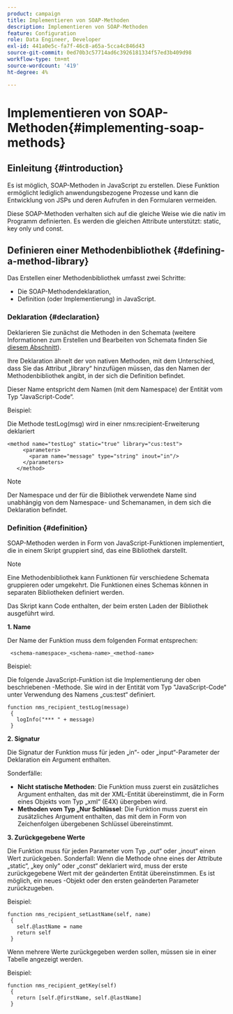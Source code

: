 ```yaml
---
product: campaign
title: Implementieren von SOAP-Methoden
description: Implementieren von SOAP-Methoden
feature: Configuration
role: Data Engineer, Developer
exl-id: 441a0e5c-fa7f-46c8-a65a-5cca4c846d43
source-git-commit: 0ed70b3c57714ad6c3926181334f57ed3b409d98
workflow-type: tm+mt
source-wordcount: '419'
ht-degree: 4%

---
```


# Implementieren von SOAP-Methoden{#implementing-soap-methods}



## Einleitung {#introduction}

Es ist möglich, SOAP-Methoden in JavaScript zu erstellen. Diese Funktion ermöglicht lediglich anwendungsbezogene Prozesse und kann die Entwicklung von JSPs und deren Aufrufen in den Formularen vermeiden.

Diese SOAP-Methoden verhalten sich auf die gleiche Weise wie die nativ im Programm definierten. Es werden die gleichen Attribute unterstützt: static, key only und const.

## Definieren einer Methodenbibliothek {#defining-a-method-library}

Das Erstellen einer Methodenbibliothek umfasst zwei Schritte:

* Die SOAP-Methodendeklaration,
* Definition (oder Implementierung) in JavaScript.

### Deklaration {#declaration}

Deklarieren Sie zunächst die Methoden in den Schemata (weitere Informationen zum Erstellen und Bearbeiten von Schemata finden Sie [&#x200B; diesem Abschnitt](../../configuration/using/about-schema-edition.md)).

Ihre Deklaration ähnelt der von nativen Methoden, mit dem Unterschied, dass Sie das Attribut „library“ hinzufügen müssen, das den Namen der Methodenbibliothek angibt, in der sich die Definition befindet.

Dieser Name entspricht dem Namen (mit dem Namespace) der Entität vom Typ &quot;JavaScript-Code“.

Beispiel:

Die Methode testLog(msg) wird in einer nms:recipient-Erweiterung deklariert

```
<method name="testLog" static="true" library="cus:test">
     <parameters>
       <param name="message" type="string" inout="in"/>
     </parameters>
   </method>
```

>[!NOTE]
>
>Der Namespace und der für die Bibliothek verwendete Name sind unabhängig von dem Namespace- und Schemanamen, in dem sich die Deklaration befindet.

### Definition {#definition}

SOAP-Methoden werden in Form von JavaScript-Funktionen implementiert, die in einem Skript gruppiert sind, das eine Bibliothek darstellt.

>[!NOTE]
>
>Eine Methodenbibliothek kann Funktionen für verschiedene Schemata gruppieren oder umgekehrt. Die Funktionen eines Schemas können in separaten Bibliotheken definiert werden.

Das Skript kann Code enthalten, der beim ersten Laden der Bibliothek ausgeführt wird.

**1. Name**

Der Name der Funktion muss dem folgenden Format entsprechen:

```
 <schema-namespace>_<schema-name>_<method-name>
```

Beispiel:

Die folgende JavaScript-Funktion ist die Implementierung der oben beschriebenen -Methode. Sie wird in der Entität vom Typ &quot;JavaScript-Code“ unter Verwendung des Namens „cus:test“ definiert.

```
function nms_recipient_testLog(message)
 {
   logInfo("*** " + message)
 }
```

**2. Signatur**

Die Signatur der Funktion muss für jeden „in“- oder „input“-Parameter der Deklaration ein Argument enthalten.

Sonderfälle:

* **Nicht statische Methoden**: Die Funktion muss zuerst ein zusätzliches Argument enthalten, das mit der XML-Entität übereinstimmt, die in Form eines Objekts vom Typ „xml“ (E4X) übergeben wird.
* **Methoden vom Typ „Nur Schlüssel**: Die Funktion muss zuerst ein zusätzliches Argument enthalten, das mit dem in Form von Zeichenfolgen übergebenen Schlüssel übereinstimmt.

**3. Zurückgegebene Werte**

Die Funktion muss für jeden Parameter vom Typ „out“ oder „inout“ einen Wert zurückgeben. Sonderfall: Wenn die Methode ohne eines der Attribute „static“, „key only“ oder „const“ deklariert wird, muss der erste zurückgegebene Wert mit der geänderten Entität übereinstimmen. Es ist möglich, ein neues -Objekt oder den ersten geänderten Parameter zurückzugeben.

Beispiel:

```
function nms_recipient_setLastName(self, name)
 {
   self.@lastName = name
   return self
 }
```

Wenn mehrere Werte zurückgegeben werden sollen, müssen sie in einer Tabelle angezeigt werden.

Beispiel:

```
function nms_recipient_getKey(self)
 {
   return [self.@firstName, self.@lastName]
 }
```
